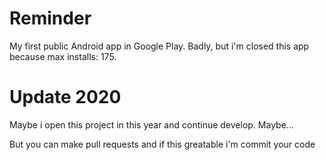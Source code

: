 # Reminder
My first public Android app in Google Play. Badly, but i'm closed this app because max installs: 175. 
# Update 2020
Maybe i open this project in this year and continue develop. Maybe...

But you can make pull requests and if this greatable i'm commit your code
